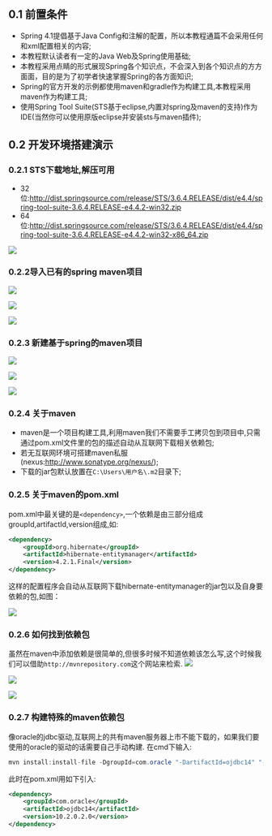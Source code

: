 ## 0.1 前置条件
- Spring 4.1提倡基于Java Config和注解的配置，所以本教程通篇不会采用任何和xml配置相关的内容;
- 本教程默认读者有一定的Java Web及Spring使用基础;
- 本教程采用点睛的形式展现Spring各个知识点，不会深入到各个知识点的方方面面，目的是为了初学者快速掌握Spring的各方面知识;
- Spring的官方开发的示例都使用maven和gradle作为构建工具,本教程采用maven作为构建工具;
- 使用Spring Tool Suite(STS基于eclipse,内置对spring及maven的支持)作为IDE(当然你可以使用原版eclipse并安装sts与maven插件);

## 0.2 开发环境搭建演示

### 0.2.1 STS下载地址,解压可用
  - 32位:http://dist.springsource.com/release/STS/3.6.4.RELEASE/dist/e4.4/spring-tool-suite-3.6.4.RELEASE-e4.4.2-win32.zip
  - 64位:http://dist.springsource.com/release/STS/3.6.4.RELEASE/dist/e4.4/spring-tool-suite-3.6.4.RELEASE-e4.4.2-win32-x86_64.zip

 ![](resources/0-1.jpg)

### 0.2.2导入已有的spring maven项目

 ![](resources/0-2.jpg)

 ![](resources/0-3.jpg)

 ![](resources/0-4.jpg)

### 0.2.3 新建基于spring的maven项目

![](resources/0-5.jpg)

![](resources/0-6.jpg)

![](resources/0-7.jpg)

### 0.2.4 关于maven

- maven是一个项目构建工具,利用maven我们不需要手工拷贝包到项目中,只需通过pom.xml文件里的包的描述自动从互联网下载相关依赖包;
- 若无互联网环境可搭建maven私服(nexus:http://www.sonatype.org/nexus/);
- 下载的jar包默认放置在`C:\Users\用户名\.m2`目录下;

### 0.2.5 关于maven的pom.xml
pom.xml中最关键的是`<dependency>`,一个依赖是由三部分组成groupId,artifactId,version组成,如:
```xml
<dependency>
    <groupId>org.hibernate</groupId>
    <artifactId>hibernate-entitymanager</artifactId>
    <version>4.2.1.Final</version>
</dependency>
```
这样的配置程序会自动从互联网下载hibernate-entitymanager的jar包以及自身要依赖的包,如图：

![](resources/0-8.jpg)

### 0.2.6 如何找到依赖包
虽然在maven中添加依赖是很简单的,但很多时候不知道依赖该怎么写,这个时候我们可以借助`http://mvnrepository.com`这个网站来检索.
![](resources/0-9.jpg)

![](resources/0-10.jpg)

![](resources/0-11.jpg)

### 0.2.7 构建特殊的maven依赖包

像oracle的jdbc驱动,互联网上的共有maven服务器上市不能下载的，如果我们要使用的oracle的驱动的话需要自己手动构建.
在cmd下输入:

```java
mvn install:install-file -DgroupId=com.oracle "-DartifactId=ojdbc14" "-Dversion=10.2.0.2.0" "-Dpackaging=jar" "-Dfile=D:\ojdbc14.jar"
```

此时在pom.xml用如下引入:
```xml
<dependency>
    <groupId>com.oracle</groupId>
    <artifactId>ojdbc14</artifactId>
    <version>10.2.0.2.0</version>
</dependency>
```






